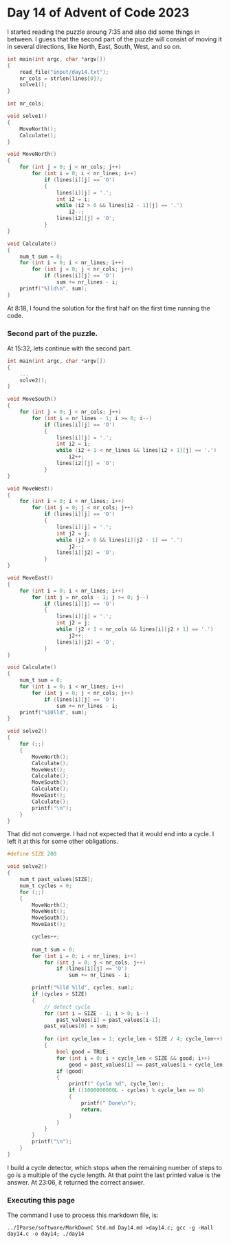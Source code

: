 # Day 14 of Advent of Code 2023

I started reading the puzzle aroung 7:35 and also did some
things in between. I guess that the second part of the
puzzle will consist of moving it in several directions,
like North, East, South, West, and so on.

```c
int main(int argc, char *argv[])
{
    read_file("input/day14.txt");
    nr_cols = strlen(lines[0]);
    solve1();
}

int nr_cols;

void solve1()
{
    MoveNorth();
    Calculate();
}

void MoveNorth()
{
    for (int j = 0; j < nr_cols; j++)
        for (int i = 0; i < nr_lines; i++)
            if (lines[i][j] == 'O')
            {
                lines[i][j] = '.';
                int i2 = i;
                while (i2 > 0 && lines[i2 - 1][j] == '.')
                    i2--;
                lines[i2][j] = 'O';
            }
}

void Calculate()
{
    num_t sum = 0;
    for (int i = 0; i < nr_lines; i++)
        for (int j = 0; j < nr_cols; j++)
            if (lines[i][j] == 'O')
                sum += nr_lines - i;
    printf("%lld\n", sum);
}

```

At 8:18, I found the solution for the first half on the first
time running the code.

### Second part of the puzzle.

At 15:32, lets continue with the second part.

```c
int main(int argc, char *argv[])
{
    ...
    solve2();
}

void MoveSouth()
{
    for (int j = 0; j < nr_cols; j++)
        for (int i = nr_lines - 1; i >= 0; i--)
            if (lines[i][j] == 'O')
            {
                lines[i][j] = '.';
                int i2 = i;
                while (i2 + 1 < nr_lines && lines[i2 + 1][j] == '.')
                    i2++;
                lines[i2][j] = 'O';
            }
}

void MoveWest()
{
    for (int i = 0; i < nr_lines; i++)
        for (int j = 0; j < nr_cols; j++)
            if (lines[i][j] == 'O')
            {
                lines[i][j] = '.';
                int j2 = j;
                while (j2 > 0 && lines[i][j2 - 1] == '.')
                    j2--;
                lines[i][j2] = 'O';
            }
}

void MoveEast()
{
    for (int i = 0; i < nr_lines; i++)
        for (int j = nr_cols - 1; j >= 0; j--)
            if (lines[i][j] == 'O')
            {
                lines[i][j] = '.';
                int j2 = j;
                while (j2 + 1 < nr_cols && lines[i][j2 + 1] == '.')
                    j2++;
                lines[i][j2] = 'O';
            }
}

void Calculate()
{
    num_t sum = 0;
    for (int i = 0; i < nr_lines; i++)
        for (int j = 0; j < nr_cols; j++)
            if (lines[i][j] == 'O')
                sum += nr_lines - i;
    printf("%10lld", sum);
}

void solve2()
{
    for (;;)
    {
        MoveNorth();
        Calculate();
        MoveWest();
        Calculate();
        MoveSouth();
        Calculate();
        MoveEast();
        Calculate();
        printf("\n");
    }
}
```

That did not converge. I had not expected that it would end into a cycle.
I left it at this for some other obligations.

```c
#define SIZE 200

void solve2()
{
    num_t past_values[SIZE];
    num_t cycles = 0;
    for (;;)
    {
        MoveNorth();
        MoveWest();
        MoveSouth();
        MoveEast();

        cycles++;
        
        num_t sum = 0;
        for (int i = 0; i < nr_lines; i++)
            for (int j = 0; j < nr_cols; j++)
                if (lines[i][j] == 'O')
                    sum += nr_lines - i;

        printf("%lld %lld", cycles, sum);
        if (cycles > SIZE)
        {
            // detect cycle
            for (int i = SIZE - 1; i > 0; i--)
                past_values[i] = past_values[i-1];
            past_values[0] = sum;
            
            for (int cycle_len = 1; cycle_len < SIZE / 4; cycle_len++)
            {
                bool good = TRUE;
                for (int i = 0; i + cycle_len < SIZE && good; i++)
                    good = past_values[i] == past_values[i + cycle_len];
                if (good)
                {
                    printf(" Cycle %d", cycle_len);
                    if ((1000000000L - cycles) % cycle_len == 0)
                    {
                        printf(" Done\n");
                        return;
                    }
                } 
            }
        }
        printf("\n");
    }
}
```

I build a cycle detector, which stops when the remaining number of steps
to go is a multiple of the cycle length. At that point the last printed
value is the answer. At 23:06, it returned the correct answer.

### Executing this page

The command I use to process this markdown file, is:
```
../IParse/software/MarkDownC Std.md Day14.md >day14.c; gcc -g -Wall day14.c -o day14; ./day14
```

